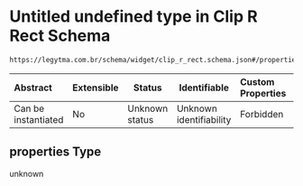 # Untitled undefined type in Clip R Rect Schema

```txt
https://legytma.com.br/schema/widget/clip_r_rect.schema.json#/properties
```




| Abstract            | Extensible | Status         | Identifiable            | Custom Properties | Additional Properties | Access Restrictions | Defined In                                                                                   |
| :------------------ | ---------- | -------------- | ----------------------- | :---------------- | --------------------- | ------------------- | -------------------------------------------------------------------------------------------- |
| Can be instantiated | No         | Unknown status | Unknown identifiability | Forbidden         | Allowed               | none                | [clip_r_rect.schema.json\*](../schema/widget/clip_r_rect.schema.json "open original schema") |

## properties Type

unknown
